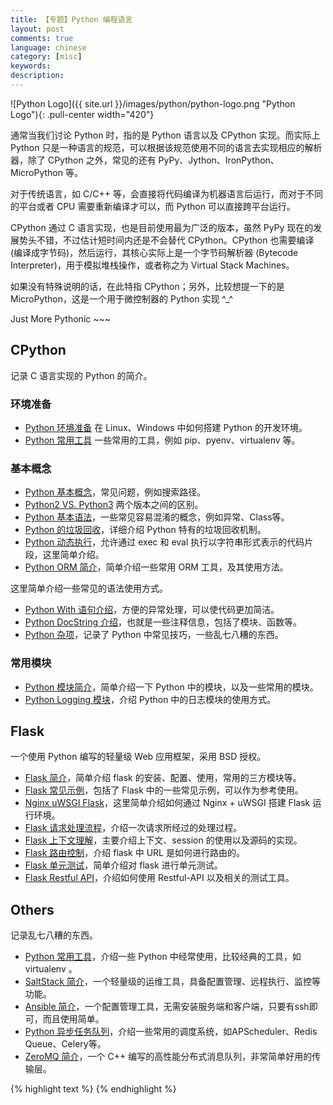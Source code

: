 ```yaml
---
title: 【专题】Python 编程语言
layout: post
comments: true
language: chinese
category: [misc]
keywords:
description:
---
```


<!-- more -->

![Python Logo]({{ site.url }}/images/python/python-logo.png "Python Logo"){: .pull-center width="420"}

通常当我们讨论 Python 时，指的是 Python 语言以及 CPython 实现。而实际上 Python 只是一种语言的规范，可以根据该规范使用不同的语言去实现相应的解析器，除了 CPython 之外，常见的还有 PyPy、Jython、IronPython、MicroPython 等。

对于传统语言，如 C/C++ 等，会直接将代码编译为机器语言后运行，而对于不同的平台或者 CPU 需要重新编译才可以，而 Python 可以直接跨平台运行。

CPython 通过 C 语言实现，也是目前使用最为广泛的版本，虽然 PyPy 现在的发展势头不错，不过估计短时间内还是不会替代 CPython。CPython 也需要编译 (编译成字节码)，然后运行，其核心实际上是一个字节码解析器 (Bytecode Interpreter)，用于模拟堆栈操作，或者称之为 Virtual Stack Machines。

如果没有特殊说明的话，在此特指 CPython；另外，比较想提一下的是 MicroPython，这是一个用于微控制器的 Python 实现 ^_^

Just More Pythonic ~~~

## CPython

记录 C 语言实现的 Python 的简介。

### 环境准备

* [Python 环境准备](/post/python-environment-prepare.html) 在 Linux、Windows 中如何搭建 Python 的开发环境。
* [Python 常用工具](/post/python-most-useful-tools.html) 一些常用的工具，例如 pip、pyenv、virtualenv 等。

### 基本概念

* [Python 基本概念](/post/python-basic-introduce.html)，常见问题，例如搜索路径。
* [Python2 VS. Python3](/post/python-version2-vs-version3-introduce.html) 两个版本之间的区别。
* [Python 基本语法](/post/python-basic-syntax-introduce.html)，一些常见容易混淆的概念，例如异常、Class等。
* [Python 的垃圾回收](/post/python-garbage-collection.html)，详细介绍 Python 特有的垃圾回收机制。
* [Python 动态执行](/post/python-eval.html)，允许通过 exec 和 eval 执行以字符串形式表示的代码片段，这里简单介绍。
* [Python ORM 简介](/post/python-orm-introduce.html)，简单介绍一些常用 ORM 工具，及其使用方法。

这里简单介绍一些常见的语法使用方式。

* [Python With 语句介绍](/post/python-basic-syntax-with-introduce.html)，方便的异常处理，可以使代码更加简洁。
* [Python DocString 介绍](/post/python-basic-syntax-docstring-introduce.html)，也就是一些注释信息，包括了模块、函数等。
* [Python 杂项](/post/python-tips.html)，记录了 Python 中常见技巧，一些乱七八糟的东西。

### 常用模块

* [Python 模块简介](/post/python-modules.html)，简单介绍一下 Python 中的模块，以及一些常用的模块。
* [Python Logging 模块](/post/python-modules-logging.html)，介绍 Python 中的日志模块的使用方式。

## Flask

一个使用 Python 编写的轻量级 Web 应用框架，采用 BSD 授权。

* [Flask 简介](/post/flask-introduce.html)，简单介绍 flask 的安装、配置、使用，常用的三方模块等。
* [Flask 常见示例](/post/flask-tips.html)，包括了 Flask 中的一些常见示例，可以作为参考使用。
* [Nginx uWSGI Flask](/post/nginx-uwsgi-flask.html)，这里简单介绍如何通过 Nginx + uWSGI 搭建 Flask 运行环境。
* [Flask 请求处理流程](/post/flask-request-process.html)，介绍一次请求所经过的处理过程。
* [Flask 上下文理解](/post/flask-context.html)，主要介绍上下文、session 的使用以及源码的实现。
* [Flask 路由控制](/post/flask-route.html)，介绍 flask 中 URL 是如何进行路由的。
* [Flask 单元测试](/post/flask-unittest.html)，简单介绍对 flask 进行单元测试。
* [Flask Restful API](/post/flask-basic-restfull-api-and-test.html)，介绍如何使用 Restful-API 以及相关的测试工具。


<!--
* [Flask 完整例子](/post/flask-examples.html)，实际上就是 Flask 中的完整示例，包括了单元测试等相关的内容。
-->

## Others

记录乱七八糟的东西。

* [Python 常用工具](/post/python-most-useful-tools.html)，介绍一些 Python 中经常使用，比较经典的工具，如 virtualenv 。
* [SaltStack 简介](/post/saltstack-introduce.html)，一个轻量级的运维工具，具备配置管理、远程执行、监控等功能。
* [Ansible 简介](/post/python-ansible.html)，一个配置管理工具，无需安装服务端和客户端，只要有ssh即可，而且使用简单。
* [Python 异步任务队列](/post/python-async-queue.html)，介绍一些常用的调度系统，如APScheduler、Redis Queue、Celery等。
* [ZeroMQ 简介](/post/zeromq-introduce.html)，一个 C++ 编写的高性能分布式消息队列，非常简单好用的传输层。


{% highlight text %}
{% endhighlight %}
